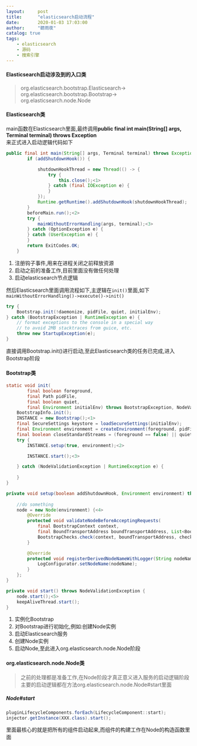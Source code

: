 ```yaml
---
layout:     post
title:      "elasticsearch启动流程"
date:       2020-01-03 17:03:00
author:     "聼雨夜"
catalog: true
tags:
    - elasticsearch
    - 源码
    - 搜索引擎
---
```

#### Elasticsearch启动涉及到的入口类
>org.elasticsearch.bootstrap.Elasticsearch-></br>
> org.elasticsearch.bootstrap.Bootstrap-></br>
>  org.elasticsearch.node.Node</br>

#### Elasticsearch类
main函数在Elasticsearch里面,最终调用<strong>public final int main(String[] args, Terminal terminal) throws Exception</strong><br/>
来正式进入启动逻辑代码如下
```java
public final int main(String[] args, Terminal terminal) throws Exception {
        if (addShutdownHook()) {

            shutdownHookThread = new Thread(() -> {
                try {
                    this.close();<1>
                } catch (final IOException e) {
                }
            });
            Runtime.getRuntime().addShutdownHook(shutdownHookThread);
        }
        beforeMain.run();<2>
        try {
            mainWithoutErrorHandling(args, terminal);<3>
        } catch (OptionException e) {
        } catch (UserException e) {
        }
        return ExitCodes.OK;
    }
```
1. 注册钩子事件,用来在进程关闭之前释放资源
2. 启动之前的准备工作,目前里面没有做任何处理
3. 启动elasticsearch节点逻辑

然后Elasticsearch里面调用流程如下,主逻辑在<code>init()</code>里面,如下<br/>
<code>mainWithoutErrorHandling()->execute()->init()</code>
```java
try {
    Bootstrap.init(!daemonize, pidFile, quiet, initialEnv);
} catch (BootstrapException | RuntimeException e) {
    // format exceptions to the console in a special way
    // to avoid 2MB stacktraces from guice, etc.
    throw new StartupException(e);
}
```
直接调用Bootstrap.init()进行启动,至此Elasticsearch类的任务已完成,进入Bootstrap阶段

#### Bootstrap类

```java
static void init(
        final boolean foreground,
        final Path pidFile,
        final boolean quiet,
        final Environment initialEnv) throws BootstrapException, NodeValidationException, UserException {
    BootstrapInfo.init();
    INSTANCE = new Bootstrap();<1>
    final SecureSettings keystore = loadSecureSettings(initialEnv);
    final Environment environment = createEnvironment(foreground, pidFile, keystore, initialEnv.settings(), initialEnv.configFile());
    final boolean closeStandardStreams = (foreground == false) || quiet;
    try {
        INSTANCE.setup(true, environment);<2>

        INSTANCE.start();<3>

    } catch (NodeValidationException | RuntimeException e) {
       
    }
}

private void setup(boolean addShutdownHook, Environment environment) throws BootstrapException {
    
    //do something
    node = new Node(environment) {<4>
        @Override
        protected void validateNodeBeforeAcceptingRequests(
            final BootstrapContext context,
            final BoundTransportAddress boundTransportAddress, List<BootstrapCheck> checks) throws NodeValidationException {
            BootstrapChecks.check(context, boundTransportAddress, checks);
        }

        @Override
        protected void registerDerivedNodeNameWithLogger(String nodeName) {
            LogConfigurator.setNodeName(nodeName);
        }
    };
}

private void start() throws NodeValidationException {
    node.start();<5>
    keepAliveThread.start();
}
```
1. 实例化Bootstrap
2. 对Bootstrap进行初始化,例如:创建Node实例
3. 启动Elasticsearch服务
4. 创建Node实例
5. 启动Node,至此进入org.elasticsearch.node.Node阶段

#### org.elasticsearch.node.Node类
>之前的处理都是准备工作,在Node阶段才真正意义进入服务的启动逻辑阶段
>主要的启动逻辑都在方法org.elasticsearch.node.Node#start里面
##### Node#start
```java
pluginLifecycleComponents.forEach(LifecycleComponent::start);
injector.getInstance(XXX.class).start();
```
里面最核心的就是把所有的组件启动起来,而组件的构建工作在Node的构造函数里面


